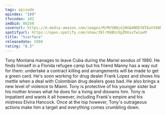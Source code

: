 ```yaml
---
tags: episode
epindex: "149"
tfoindex: 102
imdbid: 86250
coverurl: https://m.media-amazon.com/images/M/MV5BNjdjNGQ4NDEtNTEwYS00MTgxLTliYzQtYzE2ZDRiZjFhZmNlXkEyXkFqcGdeQXVyNjU0OTQ0OTY@._V1_SX202_CR0,0,202,300_.jpg
spotifyurl: https://open.spotify.com/show/39lr9bBUcXgZRXsxTw1axM
title: "Scarface"
releasedate: 1984
rating: "8.3"
---
```


Tony Montana manages to leave Cuba during the Mariel exodus of 1980. He finds himself in a Florida refugee camp but his friend Manny has a way out for them: undertake a contract killing and arrangements will be made to get a green card. He's soon working for drug dealer Frank Lopez and shows his mettle when a deal with Colombian drug dealers goes bad. He also brings a new level of violence to Miami. Tony is protective of his younger sister but his mother knows what he does for a living and disowns him. Tony is impatient and wants it all however, including Frank's empire and his mistress Elvira Hancock. Once at the top however, Tony's outrageous actions make him a target and everything comes crumbling down.